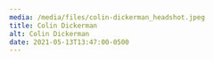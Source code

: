 ```yaml
---
media: /media/files/colin-dickerman_headshot.jpeg
title: Colin Dickerman
alt: Colin Dickerman
date: 2021-05-13T13:47:00-0500
---
```

